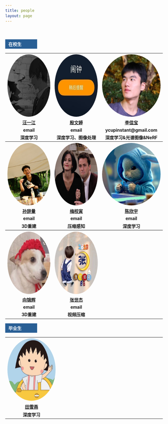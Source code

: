 ```yaml
---
title: people
layout: page
---
```

<h4>
        <div style="text-align: left;width: 82px;padding: 5px 10px;margin-top: 50px;color: #ffffff;background: #295f95;">在校生</div>
        <table class="people-table">
            <tr>
                <th style="text-align: center">
                    <img src="/assets/images/people/wyj.JPG" style="border-radius: 50%;width: 200px;height: 200px">
                </th>
                <th style="text-align: center">
                    <img src="/assets/images/people/ywt.JPG" style="border-radius: 50%;width: 200px;height: 200px">
                </th>
                <th style="text-align: center">
                    <img src="/assets/images/people/ljb2.jpg" style="border-radius: 50%;width: 200px;height: 200px">
                </th>
            </tr>
            <tr>
                <td style="text-align: center"><a href="https://github.com/linux">汪一江</a></td>
                <td style="text-align: center"><a href="https://github.com/ywt123abc">殷文婷</a></td>
                <td style="text-align: center"><a href="https://github.com/TIMESTICKING">李佳宝</a></td>
            </tr>
            <tr class="email_text">
                <td style="text-align: center">email</td>
                <td style="text-align: center">email</td>
                <td style="text-align: center">ycupinstant@gmail.com</td>
            </tr>
            <tr>
                <td style="text-align: center">深度学习</td>
                <td style="text-align: center">深度学习、图像处理</td>
                <td style="text-align: center">深度学习&光谱图像&NeRF</td>
            </tr>
            <tr>
                <th style="text-align: center">
                    <img src="/assets/images/people/scl.jpg" style="border-radius: 50%;width: 200px;height: 200px">
                </th>
                <th style="text-align: center">
                    <img src="/assets/images/people/mxy.jpg" style="border-radius: 50%;width: 200px;height: 200px">
                </th>
                <th style="text-align: center">
                    <img src="/assets/images/people/cxy.jpg" style="border-radius: 50%;width: 200px;height: 200px">
                </th>
            </tr>
            <tr>
                <td style="text-align: center"><a href="https://github.com/sunciliang">孙辞量</a></td>
                <td style="text-align: center"><a href="https://github.com/meixiaoyinn">梅校寅</a></td>
                <td style="text-align: center"><a href="https://github.com/chenchen772">陈欣宇</a></td>
            </tr>
            <tr class="email_text">
                <td style="text-align: center">email</td>
                <td style="text-align: center">email</td>
                <td style="text-align: center">email</td>
            </tr>
            <tr>
                <td style="text-align: center">3D重建</td>
                <td style="text-align: center">压缩感知</td>
                <td style="text-align: center">深度学习</td>
            </tr>
            <tr>
                <th style="text-align: center">
                    <img src="/assets/images/people/xjh.JPG" style="border-radius: 50%;width: 200px;height: 200px">
                </th>
                <th style="text-align: center">
                    <img src="/assets/images/people/zsj.jpg" style="border-radius: 50%;width: 200px;height: 200px">
                </th>
                <th style="text-align: center"></th>
            </tr>
            <tr>
                <td style="text-align: center"><a href="https://github.com/a656418zz">向锦辉</a></td>
                <td style="text-align: center"><a href="https://github.com/lewis-101">张世杰</a></td>
                <td style="text-align: center"></td>
            </tr>
            <tr class="email_text">
                <td style="text-align: center">email</td>
                <td style="text-align: center">email</td>
                <td style="text-align: center"></td>
            </tr>
            <tr>
                <td style="text-align: center">3D重建</td>
                <td style="text-align: center">视频压缩</td>
                <td style="text-align: center"></td>
            </tr>
        </table>
        <div style="text-align: left;width: 82px;padding: 5px 10px;color: #ffffff;background: #295f95;">毕业生</div>
        <table>
            <tr>
                <th style="text-align: center;width: 33.3%">
                    <img src="/assets/images/people/txy.jpg" style="border-radius: 50%;width: 200px;height: 200px">
                </th>
                <th style="text-align: center"> </th>
                <th style="text-align: center"> </th>
            </tr>
            <tr>
                <td style="text-align: center;width: 33.3%"><a href="https://github.com/Txy-study">田雪燕</a></td>
                <td> </td>
                <td> </td>
            </tr>
            <tr>
                <td style="text-align: center;width: 33.3%">深度学习</td>
                <td> </td>
                <td> </td>
            </tr>
        </table>
</h4>
